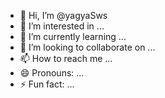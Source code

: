 - 👋 Hi, I’m @yagyaSws
- 👀 I’m interested in ...
- 🌱 I’m currently learning ...
- 💞️ I’m looking to collaborate on ...
- 📫 How to reach me ...
- 😄 Pronouns: ...
- ⚡ Fun fact: ...

<!---
yagyaSws/yagyaSws is a ✨ special ✨ repository because its `README.md` (this file) appears on your GitHub profile.
You can click the Preview link to take a look at your changes.
--->
